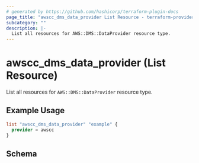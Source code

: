 ```yaml
---
# generated by https://github.com/hashicorp/terraform-plugin-docs
page_title: "awscc_dms_data_provider List Resource - terraform-provider-awscc"
subcategory: ""
description: |-
  List all resources for AWS::DMS::DataProvider resource type.
---
```


# awscc_dms_data_provider (List Resource)

List all resources for `AWS::DMS::DataProvider` resource type.

## Example Usage

```terraform
list "awscc_dms_data_provider" "example" {
  provider = awscc
}
```

<!-- schema generated by tfplugindocs -->
## Schema
